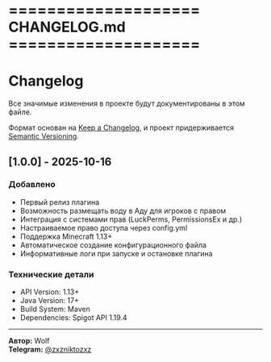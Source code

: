 # ==================== CHANGELOG.md ====================

# Changelog

Все значимые изменения в проекте будут документированы в этом файле.

Формат основан на [Keep a Changelog](https://keepachangelog.com/ru/1.0.0/),
и проект придерживается [Semantic Versioning](https://semver.org/lang/ru/).

## [1.0.0] - 2025-10-16

### Добавлено
- Первый релиз плагина
- Возможность размещать воду в Аду для игроков с правом
- Интеграция с системами прав (LuckPerms, PermissionsEx и др.)
- Настраиваемое право доступа через config.yml
- Поддержка Minecraft 1.13+
- Автоматическое создание конфигурационного файла
- Информативные логи при запуске и остановке плагина

### Технические детали
- API Version: 1.13+
- Java Version: 17+
- Build System: Maven
- Dependencies: Spigot API 1.19.4

---

**Автор:** Wolf  
**Telegram:** [@zxzniktozxz](https://t.me/zxzniktozxz)
